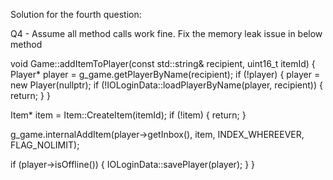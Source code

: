 Solution for the fourth question:

Q4 - Assume all method calls work fine. Fix the memory leak issue in below method

void Game::addItemToPlayer(const std::string& recipient, uint16_t itemId)
{
  Player* player = g_game.getPlayerByName(recipient);
  if (!player) {
    player = new Player(nullptr);
    if (!IOLoginData::loadPlayerByName(player, recipient)) {
    return;
    }
  }

  Item* item = Item::CreateItem(itemId);
  if (!item) {
    return;
  }

  g_game.internalAddItem(player->getInbox(), item, INDEX_WHEREEVER, FLAG_NOLIMIT);

  if (player->isOffline()) {
    IOLoginData::savePlayer(player);
  }
}
